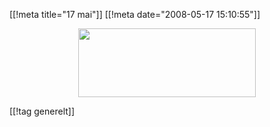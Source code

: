 [[!meta  title="17 mai"]]
[[!meta  date="2008-05-17 15:10:55"]]
<div align="center"><a href='http://pjatt.net/images/2008/05/norwegianday08.gif'><img src="http://pjatt.net/images/2008/05/norwegianday08.gif" alt="" title="norwegian day 08" width="284" height="110"  /></a></div>

[[!tag  generelt]]